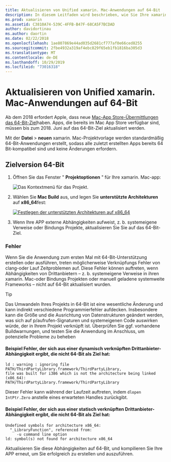 ```yaml
---
title: Aktualisieren von Unified xamarin. Mac-Anwendungen auf 64-Bit
description: In diesem Leitfaden wird beschrieben, wie Sie Ihre xamarin. Mac-Anwendungen auf das 64-Bit-Ziel aktualisieren. Es enthält auch Beispiele für die Arten von Fehlern, die bei dieser Änderung auftreten können.
ms.prod: xamarin
ms.assetid: C3810A74-539C-4FFB-B47F-68CA5F7BCDAD
author: davidortinau
ms.author: daortin
ms.date: 02/22/2018
ms.openlocfilehash: 1ae807869e44ad035d2681cf777af0e66ced8255
ms.sourcegitcommit: 2fbe4932a319af4ebc829f65eb1fb1816ba305d3
ms.translationtype: MT
ms.contentlocale: de-DE
ms.lasthandoff: 10/29/2019
ms.locfileid: "73016318"
---
```

# <a name="updating-xamarinmac-unified-applications-to-64-bit"></a>Aktualisieren von Unified xamarin. Mac-Anwendungen auf 64-Bit

Ab dem 2018 erfordert Apple, dass neue [Mac-App Store-Übermittlungen das 64-Bit-Ziel](https://developer.apple.com/news/?id=06282017a)haben. Apps, die bereits im Mac App Store verfügbar sind, müssen bis zum 2018. Juni auf das 64-Bit-Ziel aktualisiert werden.

Mit der **Datei**  > **neuen** xamarin. Mac-Projektvorlage werden standardmäßig 64-Bit-Anwendungen erstellt, sodass alle zuletzt erstellten Apps bereits 64 Bit-kompatibel sind und keine Änderungen erfordern.

## <a name="targeting-64-bit"></a>Zielversion 64-Bit

1. Öffnen Sie das Fenster " **Projektoptionen** " für Ihre xamarin. Mac-app:

   ![Das Kontextmenü für das Projekt.](mac-64-bit-images/1-contextual_menu-vsmac.png "Das Kontextmenü für das Projekt.")

2. Wählen Sie **Mac Build** aus, und legen Sie **unterstützte Architekturen** auf **x86\_64**fest:

   [![Festlegen der unterstützten Architekturen auf x86_64](mac-64-bit-images/2-project_options-vsmac.png "Festlegen der unterstützten Architekturen auf x86_64")](mac-64-bit-images/2-project_options-vsmac-large.png#lightbox)

3. Wenn Ihre APP externe Abhängigkeiten aufweist, z. b. systemeigene Verweise oder Bindungs Projekte, aktualisieren Sie Sie auf das 64-Bit-Ziel.

### <a name="errors"></a>Fehler

Wenn Sie die Anwendung zum ersten Mal mit 64-Bit-Unterstützung erstellen oder ausführen, treten möglicherweise Verknüpfungs Fehler von clang-oder Lauf Zeitproblemen auf. Diese Fehler können auftreten, wenn Abhängigkeiten von Drittanbietern – z. b. systemeigene Verweise in ihren xamarin. Mac-oder Bindungs Projekten oder manuell geladene systemweite Frameworks – nicht auf 64-Bit aktualisiert wurden.

> [!TIP]
> Das Umwandeln Ihres Projekts in 64-Bit ist eine wesentliche Änderung und kann indirekt verschiedene Programmierfehler aufdecken. Insbesondere kann die Größe und die Ausrichtung von Datenstrukturen geändert werden, was sich auf p/aufrufen-Signaturen und systemeigenen Code auswirken würde, der in Ihrem Projekt verknüpft ist. Überprüfen Sie ggf. vorhandene Buildwarnungen, und testen Sie die Anwendung im Anschluss, um potenzielle Probleme zu beheben

#### <a name="example-error-resulting-from-a-dynamically-linked-third-party-dependency-that-does-not-target-64-bit"></a>Beispiel Fehler, der sich aus einer dynamisch verknüpften Drittanbieter-Abhängigkeit ergibt, die nicht 64-Bit als Ziel hat:

```console
ld : warning : ignoring file PATH/ThirdPartyLibrary.framework/ThirdPartyLibrary, 
file was built for i386 which is not the architecture being linked (x86_64): 
PATH/ThirdPartyLibrary.framework/ThirdPartyLibrary 
```

Dieser Fehler kann während der Laufzeit auftreten, indem `dlopen` `IntPtr.Zero` anstelle eines erwarteten Handles zurückgibt.

#### <a name="example-error-resulting-from-a-statically-linked-third-party-dependency-that-does-not-target-64-bit"></a>Beispiel Fehler, der sich aus einer statisch verknüpften Drittanbieter-Abhängigkeit ergibt, die nicht 64-Bit als Ziel hat:

```console
Undefined symbols for architecture x86_64:
  "_LibraryFunction", referenced from:
     -u command line option
ld: symbol(s) not found for architecture x86_64 
```

Aktualisieren Sie diese Abhängigkeiten auf 64-Bit, und kompilieren Sie Ihre APP erneut, um Sie erfolgreich zu erstellen und auszuführen.
